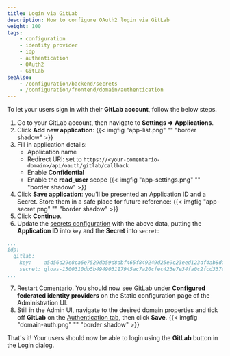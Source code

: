 ```yaml
---
title: Login via GitLab
description: How to configure OAuth2 login via GitLab
weight: 100
tags:
    - configuration
    - identity provider
    - idp
    - authentication
    - OAuth2
    - GitLab
seeAlso:
    - /configuration/backend/secrets
    - /configuration/frontend/domain/authentication
---
```


To let your users sign in with their **GitLab account**, follow the below steps.

<!--more-->

1. Go to your GitLab account, then navigate to **Settings ⇒ Applications**.
2. Click **Add new application**:
   {{< imgfig "app-list.png" "" "border shadow" >}}
3. Fill in application details:
    * Application name
    * Redirect URI: set to `https://<your-comentario-domain>/api/oauth/gitlab/callback`
    * Enable **Confidential**
    * Enable the **read_user** scope
      {{< imgfig "app-settings.png" "" "border shadow" >}}
4. Click **Save application**: you'll be presented an Application ID and a Secret. Store them in a safe place for future reference:
   {{< imgfig "app-secret.png" "" "border shadow" >}}
5. Click **Continue**.
6. Update the [secrets configuration](/configuration/backend/secrets) with the above data, putting the **Application ID** into `key` and the **Secret** into `secret`:
```yaml
...
idp:
  gitlab:
    key:    a5d56d29e8ca6e7529db59d8dbf465f849249d25e9c23eed123df4ab8dfe394a
    secret: gloas-1500310db5b494903117945ac7a20cfec423e7e34fa0c2fcd337e1dafc3ee957
...
```
7. Restart Comentario. You should now see GitLab under **Configured federated identity providers** on the Static configuration page of the Administration UI.
8. Still in the Admin UI, navigate to the desired domain properties and tick off **GitLab** on the [Authentication tab](/configuration/frontend/domain/authentication), then click **Save**.
{{< imgfig "domain-auth.png" "" "border shadow" >}}

That's it! Your users should now be able to login using the **GitLab** button in the Login dialog.
